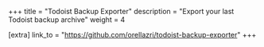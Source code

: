 +++
title = "Todoist Backup Exporter"
description = "Export your last Todoist backup archive"
weight = 4

[extra]
link_to = "https://github.com/orellazri/todoist-backup-exporter"
+++
